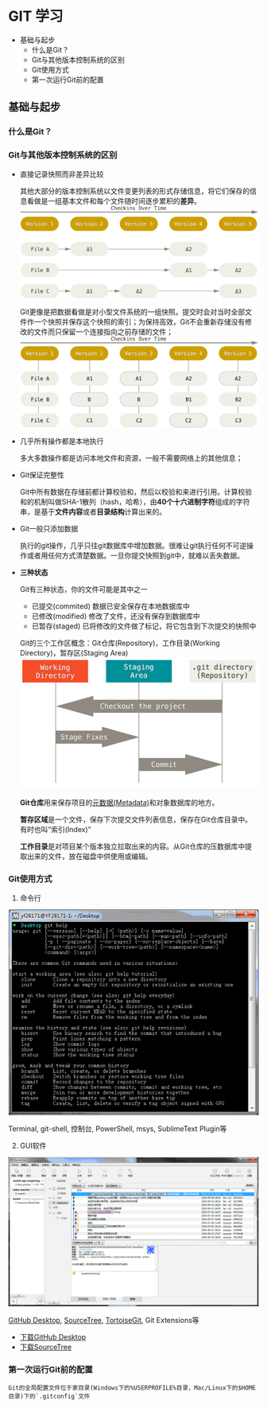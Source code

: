 # GIT 学习

<!-- MarkdownTOC depth=3 -->

- 基础与起步
    - 什么是Git？
    - Git与其他版本控制系统的区别
    - Git使用方式
    - 第一次运行Git前的配置

<!-- /MarkdownTOC -->

## 基础与起步

### 什么是Git？

### Git与其他版本控制系统的区别

- 直接记录快照而非差异比较

  其他大部分的版本控制系统以文件变更列表的形式存储信息，将它们保存的信息看做是一组基本文件和每个文件随时间逐步累积的**差异**。
  ![存储每个文件与初始版本的差异](./files/deltas.png)

  Git更像是把数据看做是对小型文件系统的一组快照。提交时会对当时全部文件作一个快照并保存这个快照的索引；为保持高效，Git不会重新存储没有修改的文件而只保留一个连接指向之前存储的文件；
  ![存储项目随时间改变的快照](./files/snapshots.png)

- 几乎所有操作都是本地执行

  多大多数操作都是访问本地文件和资源，一般不需要网络上的其他信息；

- Git保证完整性

  Git中所有数据在存储前都计算校验和，然后以校验和来进行引用。计算校验和的机制叫做SHA-1散列（hash，哈希），由**40个十六进制字符**组成的字符串，是基于**文件内容**或者**目录结构**计算出来的。

- Git一般只添加数据

  执行的git操作，几乎只往git数据库中增加数据。很难让git执行任何不可逆操作或者用任何方式清楚数据。一旦你提交快照到git中，就难以丢失数据。

- **三种状态**

  Git有三种状态，你的文件可能是其中之一
  + 已提交(commited) 数据已安全保存在本地数据库中
  + 已修改(modified) 修改了文件，还没有保存到数据库中
  + 已暂存(staged) 已将修改的文件做了标记，将它包含到下次提交的快照中

  Git的三个工作区概念：Git仓库(Repository)，工作目录(Working Directory)，暂存区(Staging Area)
  ![gitwork](./files/areas.png)

  **Git仓库**用来保存项目的[元数据(Metadata)](http://baike.baidu.com/item/%E5%85%83%E6%95%B0%E6%8D%AE)和对象数据库的地方。

  **暂存区域**是一个文件，保存下次提交文件列表信息，保存在Git仓库目录中。有时也叫“索引(Index)”

  **工作目录**是对项目某个版本独立拉取出来的内容。从Git仓库的压数据库中提取出来的文件，放在磁盘中供使用或编辑。

### Git使用方式

1. 命令行

  ![git-terminal](./files/git-terminal.gif)

  Terminal, git-shell, 控制台, PowerShell, msys, SublimeText Plugin等

2. GUI软件

  ![sourcetree](./files/sourcetree.gif)

  [GitHub Desktop](https://desktop.github.com), [SourceTree](https://www.sourcetreeapp.com), [TortoiseGit](https://tortoisegit.org/), Git Extensions等

  + [下载GitHub Desktop](./files/zip/GitHubSetup.rar)
  + [下载SourceTree](./files/zip/SourceTreeSetup_1.9.6.1.rar)

### 第一次运行Git前的配置

    Git的全局配置文件位于家目录(Windows下的%USERPROFILE%目录，Mac/Linux下的$HOME目录)下的`.gitconfig`文件
